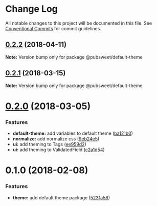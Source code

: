 # Change Log

All notable changes to this project will be documented in this file.
See [Conventional Commits](https://conventionalcommits.org) for commit guidelines.

<a name="0.2.2"></a>
## [0.2.2](https://gitlab.coko.foundation/pubsweet/pubsweet/compare/@pubsweet/default-theme@0.2.1...@pubsweet/default-theme@0.2.2) (2018-04-11)




**Note:** Version bump only for package @pubsweet/default-theme

<a name="0.2.1"></a>
## [0.2.1](https://gitlab.coko.foundation/pubsweet/pubsweet/compare/@pubsweet/default-theme@0.2.0...@pubsweet/default-theme@0.2.1) (2018-03-15)




**Note:** Version bump only for package @pubsweet/default-theme

<a name="0.2.0"></a>
# [0.2.0](https://gitlab.coko.foundation/pubsweet/pubsweet/compare/@pubsweet/default-theme@0.1.0...@pubsweet/default-theme@0.2.0) (2018-03-05)


### Features

* **default-theme:** add variables to default theme ([ba121b0](https://gitlab.coko.foundation/pubsweet/pubsweet/commit/ba121b0))
* **normalize:** add normalize css ([9eb24e5](https://gitlab.coko.foundation/pubsweet/pubsweet/commit/9eb24e5))
* **ui:** add theming to Tags ([ee959d2](https://gitlab.coko.foundation/pubsweet/pubsweet/commit/ee959d2))
* **ui:** add theming to ValidatedField ([c2a1d54](https://gitlab.coko.foundation/pubsweet/pubsweet/commit/c2a1d54))




<a name="0.1.0"></a>

# 0.1.0 (2018-02-08)

### Features

* **theme:** add default theme package ([5231a56](https://gitlab.coko.foundation/pubsweet/pubsweet/commit/5231a56))
